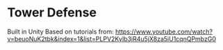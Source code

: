 # Tower Defense

Built in Unity 
Based on tutorials from: https://www.youtube.com/watch?v=beuoNuK2tbk&index=1&list=PLPV2KyIb3jR4u5jX8za5iU1cqnQPmbzG0
